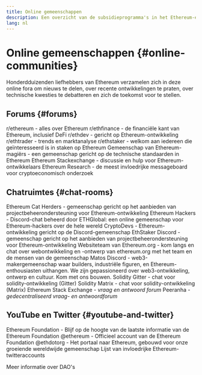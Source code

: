 ```yaml
---
title: Online gemeenschappen
description: Een overzicht van de subsidieprogramma's in het Ethereum-ecosysteem.
lang: nl
---
```


# Online gemeenschappen {#online-communities}

Honderdduizenden liefhebbers van Ethereum verzamelen zich in deze online fora om nieuws te delen, over recente ontwikkelingen te praten, over technische kwesties te debatteren en zich de toekomst voor te stellen.

## Forums {#forums}

<SocialListItem socialIcon="reddit"><Link to="https://www.reddit.com/r/ethereum">r/ethereum</Link> - alles over Ethereum</SocialListItem>
<SocialListItem socialIcon="reddit"><Link to="https://www.reddit.com/r/ethfinance/">r/ethfinance</Link> - de financiële kant van Ethereum, inclusief DeFi</SocialListItem>
<SocialListItem socialIcon="reddit"><Link to="https://www.reddit.com/r/ethdev/">r/ethdev</Link> - gericht op Ethereum-ontwikkeling</SocialListItem>
<SocialListItem socialIcon="reddit"><Link to="https://www.reddit.com/r/ethtrader/">r/ethtrader</Link> - trends en marktanalyse</SocialListItem>
<SocialListItem socialIcon="reddit"><Link to="https://www.reddit.com/r/ethstaker/">r/ethstaker</Link> - welkom aan iedereen die geïnteresseerd is in staken op Ethereum</SocialListItem>
<SocialListItem socialIcon="webpage"><Link to="https://ethereum-magicians.org">Gemeenschap van Ethereum-magiërs</Link> - een gemeenschap gericht op de technische standaarden in Ethereum</SocialListItem>
<SocialListItem socialIcon="stackExchange"><Link to="https://ethereum.stackexchange.com">Ethereum Stackexchange</Link> - discussie en hulp voor Ethereum-ontwikkelaars</SocialListItem>
<SocialListItem socialIcon="webpage"><Link to="https://ethresear.ch">Ethereum Research</Link> - de meest invloedrijke messageboard voor cryptoeconomisch onderzoek</SocialListItem>

## Chatruimtes {#chat-rooms}

<SocialListItem socialIcon="discord"><Link to="https://discord.com/invite/Nz6rtfJ8Cu">Ethereum Cat Herders</Link> - gemeenschap gericht op het aanbieden van projectbeheerondersteuning voor Ethereum-ontwikkeling</SocialListItem>
<SocialListItem socialIcon="discord"><Link to="https://ethglobal.com/discord">Ethereum Hackers</Link> - Discord-chat beheerd door ETHGlobal: een online gemeenschap voor Ethereum-hackers over de hele wereld</SocialListItem>
<SocialListItem socialIcon="discord"><Link to="https://discord.gg/5W5tVb3">CryptoDevs</Link> - Ethereum-ontwikkeling gericht op de Discord-gemeenschap</SocialListItem>
<SocialListItem socialIcon="discord"><Link to="https://discord.gg/ethstaker">EthStaker Discord</Link> - gemeenschap gericht op het aanbieden van projectbeheerondersteuning voor Ethereum-ontwikkeling</SocialListItem>
<SocialListItem socialIcon="discord"><Link to="https://discord.gg/ethereum-org">Websiteteam van Ethereum.org</Link> - kom langs en chat over webontwikkeling en -ontwerp van ethereum.org met het team en de mensen van de gemeenschap</SocialListItem>
<SocialListItem socialIcon="discord"><Link to="https://discord.matos.club/">Matos Discord</Link> - web3-makergemeenschap waar builders, industriële figuren, en Ethereum-enthousiasten uithangen. We zijn gepassioneerd over web3-ontwikkeling, ontwerp en cultuur. Kom met ons bouwen.</SocialListItem>
<SocialListItem socialIcon="webpage"><Link to="https://gitter.im/ethereum/solidity">Solidity Gitter</Link> - chat voor solidity-ontwikkeling (Gitter)</SocialListItem>
<SocialListItem socialIcon="webpage"><Link to="https://matrix.to/#/#ethereum_solidity:gitter.im">Solidity Matrix</Link> - chat voor solidity-ontwikkeling (Matrix)</SocialListItem>
<SocialListItem socialIcon="webpage"><Link to="https://ethereum.stackexchange.com/">Ethereum Stack Exchange</Link> _- vraag en antwoord forum_</SocialListItem>
<SocialListItem socialIcon="webpage"><Link to="https://peeranha.io/">Peeranha</Link> _- gedecentraliseerd vraag- en antwoordforum_</SocialListItem>

## YouTube en Twitter {#youtube-and-twitter}

<SocialListItem socialIcon="youtube"><Link to="https://www.youtube.com/c/EthereumFoundation">Ethereum Foundation</Link> - Blijf op de hoogte van de laatste informatie van de Ethereum Foundation</SocialListItem>
<SocialListItem socialIcon="twitter"><Link to="https://twitter.com/ethereum">@ethereum</Link> - Officieel account van de Ethereum Foundation</SocialListItem>
<SocialListItem socialIcon="twitter"><Link to="https://twitter.com/ethdotorg">@ethdotorg</Link> - Het portaal naar Ethereum, gebouwd voor onze groeiende wereldwijde gemeenschap</SocialListItem>
<SocialListItem socialIcon="webpage"><Link to="https://hive.one/c/ethereum?page=1">Lijst van invloedrijke Ethereum-twitteraccounts</Link></SocialListItem>

<Divider />

<Callout emoji=":classical_building:" titleKey="page-community-daos-callout-title" descriptionKey="page-community-daos-callout-description">
  <div>
    <ButtonLink to="/community/get-involved/#decentralized-autonomous-organizations-daos">
      Meer informatie over DAO's
    </ButtonLink>
  </div>
</Callout>
